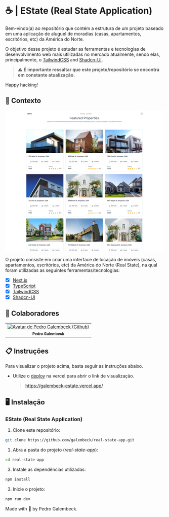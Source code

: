 # ☕ | EState (Real State Application)

Bem-vindo(a) ao repositório que contém a estrutura de um projeto baseado em uma aplicação de aluguel de moradias (casas, apartamentos, escritórios, etc) da América do Norte.

O objetivo desse projeto é estudar as ferramentas e tecnologias de desenvolvimento web mais utilizadas no mercado atualmente, sendo elas, principalmente, o [TailwindCSS](https://tailwindcss.com/) and [Shadcn-UI](https://ui.shadcn.com/).

> ⚠️ **É importante ressaltar que este projeto/repositório se encontra em constante atualização.**

Happy hacking!

## 🧠 Contexto

![Protótipo](./.github/readme-image.png)

O projeto consiste em criar uma interface de locação de imóveis (casas, apartamentos, escritórios, etc) da América do Norte (Real State), na qual foram utilizadas as seguintes ferramentas/tecnologias:

- [x] [Next.js](https://nextjs.org/)
- [x] [TypeScript](https://www.typescriptlang.org/)
- [x] [TailwindCSS](https://tailwindcss.com/)
- [x] [Shadcn-UI](https://ui.shadcn.com/) 

## 🤝 Colaboradores

<table>
  <tr>
    <td align="center">
      <a href="https://github.com/galembeck" title="Pedro Galembeck">
        <img src="https://avatars.githubusercontent.com/u/51977156?v=4" width="100px;" alt="Avatar de Pedro Galembeck (Github)"/><br>
        <sub>
          <b>Pedro Galembeck</b>
        </sub>
      </a>
    </td>
  </tr>
</table>

## 📋 Instruções

Para visualizar o projeto acima, basta seguir as instruções abaixo.

- Utilize o [deploy](https://galembeck-estate.vercel.app/) na vercel para abrir o link de visualização.
  > https://galembeck-estate.vercel.app/

## 🖥️ Instalação

### EState (Real State Application)

1. Clone este repositório:

```bash
git clone https://github.com/galembeck/real-state-app.git
```

1. Abra a pasta do projeto (_real-state-app_):

```bash
cd real-state-app
```

3. Instale as dependências utilizadas:

```bash
npm install
```

3. Inicie o projeto:

```bash
npm run dev
```

Made with 💜 by Pedro Galembeck.